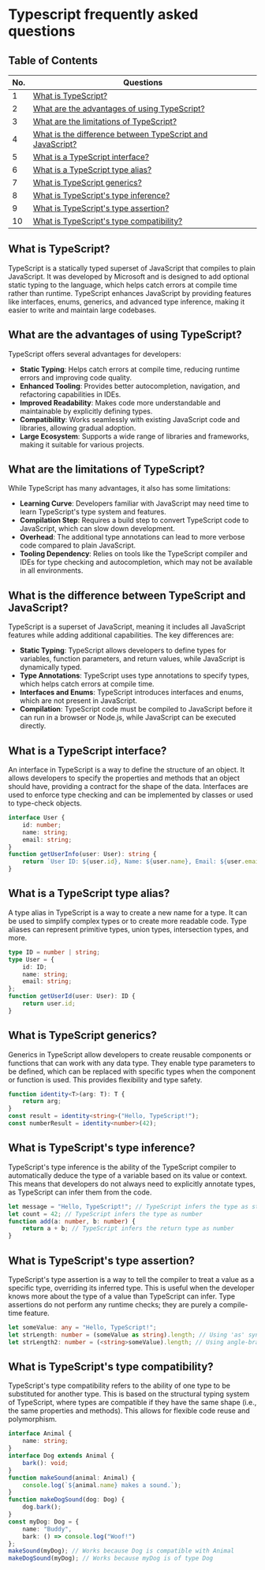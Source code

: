 # Typescript frequently asked questions

## Table of Contents
| No. | Questions |
| --- | --------- |
| 1   | [What is TypeScript?](#what-is-typescript) |
| 2   | [What are the advantages of using TypeScript?](#what-are-the-advantages-of-using-typescript) |
| 3   | [What are the limitations of TypeScript?](#what-are-the-limitations-of-typescript) |
| 4   | [What is the difference between TypeScript and JavaScript?](#what-is-the-difference-between-typescript-and-javascript) |
| 5   | [What is a TypeScript interface?](#what-is-a-typescript-interface) |
| 6   | [What is a TypeScript type alias?](#what-is-a-typescript-type-alias) |
| 7   | [What is TypeScript generics?](#what-is-typescript-generics) |
| 8   | [What is TypeScript's type inference?](#what-is-typescripts-type-inference) |
| 9   | [What is TypeScript's type assertion?](#what-is-typescripts-type-assertion) |
| 10  | [What is TypeScript's type compatibility?](#what-is-typescripts-type-compatibility) |


## What is TypeScript?
TypeScript is a statically typed superset of JavaScript that compiles to plain JavaScript. It was developed by Microsoft and is designed to add optional static typing to the language, which helps catch errors at compile time rather than runtime. TypeScript enhances JavaScript by providing features like interfaces, enums, generics, and advanced type inference, making it easier to write and maintain large codebases.

## What are the advantages of using TypeScript?
TypeScript offers several advantages for developers:
- **Static Typing**: Helps catch errors at compile time, reducing runtime errors and improving code quality.
- **Enhanced Tooling**: Provides better autocompletion, navigation, and refactoring capabilities in IDEs.
- **Improved Readability**: Makes code more understandable and maintainable by explicitly defining types.
- **Compatibility**: Works seamlessly with existing JavaScript code and libraries, allowing gradual adoption.
- **Large Ecosystem**: Supports a wide range of libraries and frameworks, making it suitable for various projects.

## What are the limitations of TypeScript?
While TypeScript has many advantages, it also has some limitations:
- **Learning Curve**: Developers familiar with JavaScript may need time to learn TypeScript's type system and features.
- **Compilation Step**: Requires a build step to convert TypeScript code to JavaScript, which can slow down development.
- **Overhead**: The additional type annotations can lead to more verbose code compared to plain JavaScript.
- **Tooling Dependency**: Relies on tools like the TypeScript compiler and IDEs for type checking and autocompletion, which may not be available in all environments.

## What is the difference between TypeScript and JavaScript?
TypeScript is a superset of JavaScript, meaning it includes all JavaScript features while adding additional capabilities. The key differences are:
- **Static Typing**: TypeScript allows developers to define types for variables, function parameters, and return values, while JavaScript is dynamically typed.
- **Type Annotations**: TypeScript uses type annotations to specify types, which helps catch errors at compile time.
- **Interfaces and Enums**: TypeScript introduces interfaces and enums, which are not present in JavaScript.
- **Compilation**: TypeScript code must be compiled to JavaScript before it can run in a browser or Node.js, while JavaScript can be executed directly.

## What is a TypeScript interface?
An interface in TypeScript is a way to define the structure of an object. It allows developers to specify the properties and methods that an object should have, providing a contract for the shape of the data. Interfaces are used to enforce type checking and can be implemented by classes or used to type-check objects.
```typescript
interface User {
    id: number;
    name: string;
    email: string;
}
function getUserInfo(user: User): string {
    return `User ID: ${user.id}, Name: ${user.name}, Email: ${user.email}`;
}
```

## What is a TypeScript type alias?
A type alias in TypeScript is a way to create a new name for a type. It can be used to simplify complex types or to create more readable code. Type aliases can represent primitive types, union types, intersection types, and more.
```typescript
type ID = number | string;
type User = {
    id: ID;
    name: string;
    email: string;
};
function getUserId(user: User): ID {
    return user.id;
}
```

## What is TypeScript generics?
Generics in TypeScript allow developers to create reusable components or functions that can work with any data type. They enable type parameters to be defined, which can be replaced with specific types when the component or function is used. This provides flexibility and type safety.
```typescript
function identity<T>(arg: T): T {
    return arg;
}
const result = identity<string>("Hello, TypeScript!");
const numberResult = identity<number>(42);
```

## What is TypeScript's type inference?
TypeScript's type inference is the ability of the TypeScript compiler to automatically deduce the type of a variable based on its value or context. This means that developers do not always need to explicitly annotate types, as TypeScript can infer them from the code.
```typescript
let message = "Hello, TypeScript!"; // TypeScript infers the type as string
let count = 42; // TypeScript infers the type as number
function add(a: number, b: number) {
    return a + b; // TypeScript infers the return type as number
}
```

## What is TypeScript's type assertion?
TypeScript's type assertion is a way to tell the compiler to treat a value as a specific type, overriding its inferred type. This is useful when the developer knows more about the type of a value than TypeScript can infer. Type assertions do not perform any runtime checks; they are purely a compile-time feature.
```typescript
let someValue: any = "Hello, TypeScript!";
let strLength: number = (someValue as string).length; // Using 'as' syntax
let strLength2: number = (<string>someValue).length; // Using angle-bracket syntax
```

## What is TypeScript's type compatibility?
TypeScript's type compatibility refers to the ability of one type to be substituted for another type. This is based on the structural typing system of TypeScript, where types are compatible if they have the same shape (i.e., the same properties and methods). This allows for flexible code reuse and polymorphism.
```typescript
interface Animal {
    name: string;
}
interface Dog extends Animal {
    bark(): void;
}
function makeSound(animal: Animal) {
    console.log(`${animal.name} makes a sound.`);
}
function makeDogSound(dog: Dog) {
    dog.bark();
}
const myDog: Dog = {
    name: "Buddy",
    bark: () => console.log("Woof!")
};
makeSound(myDog); // Works because Dog is compatible with Animal
makeDogSound(myDog); // Works because myDog is of type Dog
```